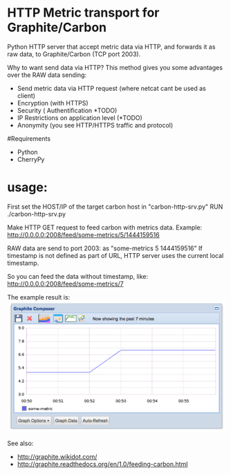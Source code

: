 # HTTP Metric transport for Graphite/Carbon

Python HTTP server that accept metric data via HTTP, and forwards it as raw data, to Graphite/Carbon (TCP port 2003).

Why to want send data via HTTP?
This method gives you some advantages over the RAW data sending:

* Send metric data via HTTP request (where netcat cant be used as client)
* Encryption (with HTTPS)
* Security ( Authentification *TODO)
* IP Restrictions on application level (*TODO)
* Anonymity (you see HTTP/HTTPS traffic and protocol)

#Requirements
* Python
* CherryPy

# usage:

First set the HOST/IP of the target carbon host in "carbon-http-srv.py"
RUN ./carbon-http-srv.py

Make HTTP GET request to feed carbon with metrics data.
Example: http://0.0.0.0:2008/feed/some-metrics/5/1444159516

RAW data are send to port 2003: as "some-metrics 5 1444159516"
If timestamp is not defined as part of URL, HTTP server uses the current local timestamp.

So you can feed the data without timestamp, like:
http://0.0.0.0:2008/feed/some-metrics/7

The example result is:
![example_result](https://raw.githubusercontent.com/ggtd/HTTP-Metric-transport-for-Graphite/master/img_for_readme/example_some-metric.png)


See also:
* http://graphite.wikidot.com/
* http://graphite.readthedocs.org/en/1.0/feeding-carbon.html
